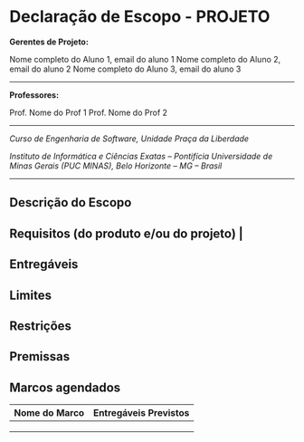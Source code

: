 # Declaração de Escopo - PROJETO


**Gerentes de Projeto:**

Nome completo do Aluno 1, email do aluno 1
Nome completo do Aluno 2, email do aluno 2
Nome completo do Aluno 3, email do aluno 3

---

**Professores:**

Prof. Nome do Prof 1
Prof. Nome do Prof 2

---

_Curso de Engenharia de Software, Unidade Praça da Liberdade_

_Instituto de Informática e Ciências Exatas – Pontifícia Universidade de Minas Gerais (PUC MINAS), Belo Horizonte – MG – Brasil_

---


## Descrição do Escopo


## Requisitos (do produto e/ou do projeto) |

## Entregáveis

## Limites

## Restrições

## Premissas

## Marcos agendados

| Nome do Marco | Entregáveis Previstos |
| --- | --- |
| | |
| | |
| | |
